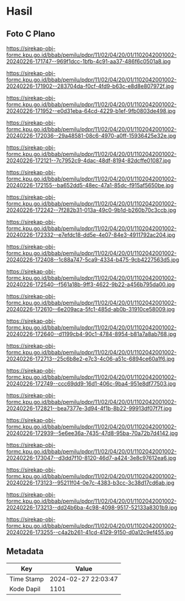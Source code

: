 # Hasil

## Foto C Plano

https://sirekap-obj-formc.kpu.go.id/bbab/pemilu/pdpr/11/02/04/20/01/1102042001002-20240226-171747--969f1dcc-1bfb-4c91-aa37-486f6c0501a8.jpg

https://sirekap-obj-formc.kpu.go.id/bbab/pemilu/pdpr/11/02/04/20/01/1102042001002-20240226-171902--283704da-f0cf-4fd9-b63c-e8d8e807972f.jpg

https://sirekap-obj-formc.kpu.go.id/bbab/pemilu/pdpr/11/02/04/20/01/1102042001002-20240226-171952--e0d31eba-64cd-4229-b1ef-9fb0803de498.jpg

https://sirekap-obj-formc.kpu.go.id/bbab/pemilu/pdpr/11/02/04/20/01/1102042001002-20240226-172036--29a48581-08c6-4970-a0ff-15936425e32e.jpg

https://sirekap-obj-formc.kpu.go.id/bbab/pemilu/pdpr/11/02/04/20/01/1102042001002-20240226-172121--7c7952c9-4dac-48df-8194-82dcffe01087.jpg

https://sirekap-obj-formc.kpu.go.id/bbab/pemilu/pdpr/11/02/04/20/01/1102042001002-20240226-172155--ba652dd5-48ec-47a1-85dc-f915af5650be.jpg

https://sirekap-obj-formc.kpu.go.id/bbab/pemilu/pdpr/11/02/04/20/01/1102042001002-20240226-172242--7f282b31-013a-49c0-9b1d-b260b70c3ccb.jpg

https://sirekap-obj-formc.kpu.go.id/bbab/pemilu/pdpr/11/02/04/20/01/1102042001002-20240226-172332--e7efdc18-dd5e-4e07-84e3-4911792ac204.jpg

https://sirekap-obj-formc.kpu.go.id/bbab/pemilu/pdpr/11/02/04/20/01/1102042001002-20240226-172408--1c88a747-5ca9-4334-b475-9cb4227563d5.jpg

https://sirekap-obj-formc.kpu.go.id/bbab/pemilu/pdpr/11/02/04/20/01/1102042001002-20240226-172540--f561a18b-9ff3-4622-9b22-a456b795da00.jpg

https://sirekap-obj-formc.kpu.go.id/bbab/pemilu/pdpr/11/02/04/20/01/1102042001002-20240226-172610--6e209aca-5fc1-485d-ab0b-31910ce58009.jpg

https://sirekap-obj-formc.kpu.go.id/bbab/pemilu/pdpr/11/02/04/20/01/1102042001002-20240226-172640--d1199cb4-90c1-4784-8954-b81a7a8ab768.jpg

https://sirekap-obj-formc.kpu.go.id/bbab/pemilu/pdpr/11/02/04/20/01/1102042001002-20240226-172713--25c6b8e2-e7c3-4c06-a51c-6894ce60a1f6.jpg

https://sirekap-obj-formc.kpu.go.id/bbab/pemilu/pdpr/11/02/04/20/01/1102042001002-20240226-172749--ccc69dd9-16d1-406c-9ba4-951e8df77503.jpg

https://sirekap-obj-formc.kpu.go.id/bbab/pemilu/pdpr/11/02/04/20/01/1102042001002-20240226-172821--bea7377e-3d94-4f1b-8b22-99913df07f7f.jpg

https://sirekap-obj-formc.kpu.go.id/bbab/pemilu/pdpr/11/02/04/20/01/1102042001002-20240226-172939--5e6ee36a-7435-47d8-95ba-70a72b7d4142.jpg

https://sirekap-obj-formc.kpu.go.id/bbab/pemilu/pdpr/11/02/04/20/01/1102042001002-20240226-173047--d3dd7f10-8120-46d7-a424-3e8c97612ea6.jpg

https://sirekap-obj-formc.kpu.go.id/bbab/pemilu/pdpr/11/02/04/20/01/1102042001002-20240226-173123--95211f04-0e7c-4383-b3cc-3c38d17cd6ab.jpg

https://sirekap-obj-formc.kpu.go.id/bbab/pemilu/pdpr/11/02/04/20/01/1102042001002-20240226-173213--dd24b6ba-4c98-4098-9517-52133a8301b9.jpg

https://sirekap-obj-formc.kpu.go.id/bbab/pemilu/pdpr/11/02/04/20/01/1102042001002-20240226-173255--c4a2b261-41cd-4129-9150-d0a12c9ef455.jpg


## Metadata

| Key        | Value               |
| ---------- | ------------------- |
| Time Stamp | 2024-02-27 22:03:47 |
| Kode Dapil | 1101                |



